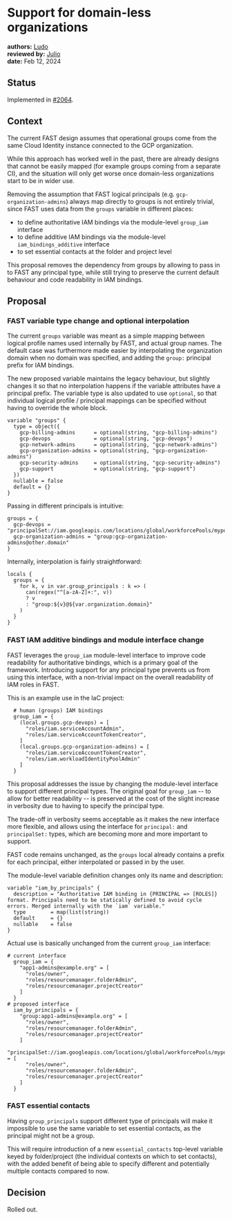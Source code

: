 # Support for domain-less organizations

**authors:** [Ludo](https://github.com/ludoo) \
**reviewed by:** [Julio](https://github.com/juliocc) \
**date:** Feb 12, 2024

## Status

Implemented in [#2064](https://github.com/GoogleCloudPlatform/cloud-foundation-fabric/pull/2064).

## Context

The current FAST design assumes that operational groups come from the same Cloud Identity instance connected to the GCP organization.

While this approach has worked well in the past, there are already designs that cannot be easily mapped (for example groups coming from a separate CI), and the situation will only get worse once domain-less organizations start to be in wider use.

Removing the assumption that FAST logical principals (e.g. `gcp-organization-admins`) always map directly to groups is not entirely trivial, since FAST uses data from the `groups` variable in different places:

- to define authoritative IAM bindings via the module-level `group_iam` interface
- to define additive IAM bindings via the module-level `iam_bindings_additive` interface
- to set essential contacts at the folder and project level

This proposal removes the dependency from groups by allowing to pass in to FAST any principal type, while still trying to preserve the current default behaviour and code readability in IAM bindings.

## Proposal

### FAST variable type change and optional interpolation

The current `groups` variable was meant as a simple mapping between logical profile names used internally by FAST, and actual group names. The default case was furthermore made easier by interpolating the organization domain when no domain was specified, and adding the `group:` principal prefix for IAM bindings.

The new proposed variable maintains the legacy behaviour, but slightly changes it so that no interpolation happens if the variable attributes have a principal prefix. The variable type is also updated to use `optional`, so that individual logical profile / principal mappings can be specified without having to override the whole block.

```hcl
variable "groups" {
  type = object({
    gcp-billing-admins      = optional(string, "gcp-billing-admins")
    gcp-devops              = optional(string, "gcp-devops")
    gcp-network-admins      = optional(string, "gcp-network-admins")
    gcp-organization-admins = optional(string, "gcp-organization-admins")
    gcp-security-admins     = optional(string, "gcp-security-admins")
    gcp-support             = optional(string, "gcp-support")
  })
  nullable = false
  default = {}
}
```

Passing in different principals is intuitive:

```hcl
groups = {
  gcp-devops = "principalSet://iam.googleapis.com/locations/global/workforcePools/mypool/group/abc123"
  gcp-organization-admins = "group:gcp-organization-admins@other.domain"
}
```

Internally, interpolation is fairly straightforward:

```hcl
locals {
  groups = {
    for k, v in var.group_principals : k => (
      can(regex("^[a-zA-Z]+:", v))
      ? v
      : "group:${v}@${var.organization.domain}"
    )
  }
}
```

### FAST IAM additive bindings and module interface change

FAST leverages the `group_iam` module-level interface to improve code readability for authoritative bindings, which is a primary goal of the framework. Introducing support for any principal type prevents us from using this interface, with a non-trivial impact on the overall readability of IAM roles in FAST.

This is an example use in the IaC project:

```hcl
  # human (groups) IAM bindings
  group_iam = {
    (local.groups.gcp-devops) = [
      "roles/iam.serviceAccountAdmin",
      "roles/iam.serviceAccountTokenCreator",
    ]
    (local.groups.gcp-organization-admins) = [
      "roles/iam.serviceAccountTokenCreator",
      "roles/iam.workloadIdentityPoolAdmin"
    ]
  }
```

This proposal addresses the issue by changing the module-level interface to support different principal types. The original goal for `group_iam` -- to allow for better readability -- is preserved at the cost of the slight increase in verbosity due to having to specify the principal type.

The trade-off in verbosity seems acceptable as it makes the new interface more flexible, and allows using the interface for `principal:` and `principalSet:` types, which are becoming more and more important to support.

FAST code remains unchanged, as the `groups` local already contains a prefix for each principal, either interpolated or passed in by the user.

The module-level variable definition changes only its name and description:

```hcl
variable "iam_by_principals" {
  description = "Authoritative IAM binding in {PRINCIPAL => [ROLES]} format. Principals need to be statically defined to avoid cycle errors. Merged internally with the `iam` variable."
  type        = map(list(string))
  default     = {}
  nullable    = false
}
```

Actual use is basically unchanged from the current `group_iam` interface:

```hcl
# current interface
  group_iam = {
    "app1-admins@example.org" = [
      "roles/owner",
      "roles/resourcemanager.folderAdmin",
      "roles/resourcemanager.projectCreator"
    ]
  }
# proposed interface
  iam_by_principals = {
    "group:app1-admins@example.org" = [
      "roles/owner",
      "roles/resourcemanager.folderAdmin",
      "roles/resourcemanager.projectCreator"
    ]
    "principalSet://iam.googleapis.com/locations/global/workforcePools/mypool/group/abc123": = [
      "roles/owner",
      "roles/resourcemanager.folderAdmin",
      "roles/resourcemanager.projectCreator"
    ]
  }
```

### FAST essential contacts

Having `group_principals` support different type of principals will make it impossible to use the same variable to set essential contacts, as the principal might not be a group.

This will require introduction of a new `essential_contacts` top-level variable keyed by folder/project (the individual contexts on which to set contacts), with the added benefit of being able to specify different and potentially multiple contacts compared to now.

## Decision

Rolled out.
